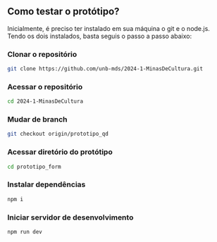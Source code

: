## Como testar o protótipo?

Inicialmente, é preciso ter instalado em sua máquina o git e o node.js. Tendo os dois instalados, basta seguis o passo a passo abaixo:

### Clonar o repositório

```bash
git clone https://github.com/unb-mds/2024-1-MinasDeCultura.git
```

### Acessar o repositório

```bash
cd 2024-1-MinasDeCultura
```

### Mudar de branch

```bash
git checkout origin/prototipo_qd
```

### Acessar diretório do protótipo

```bash
cd prototipo_form
```

### Instalar dependências

```bash
npm i
```

### Iniciar servidor de desenvolvimento

```bash
npm run dev
```
